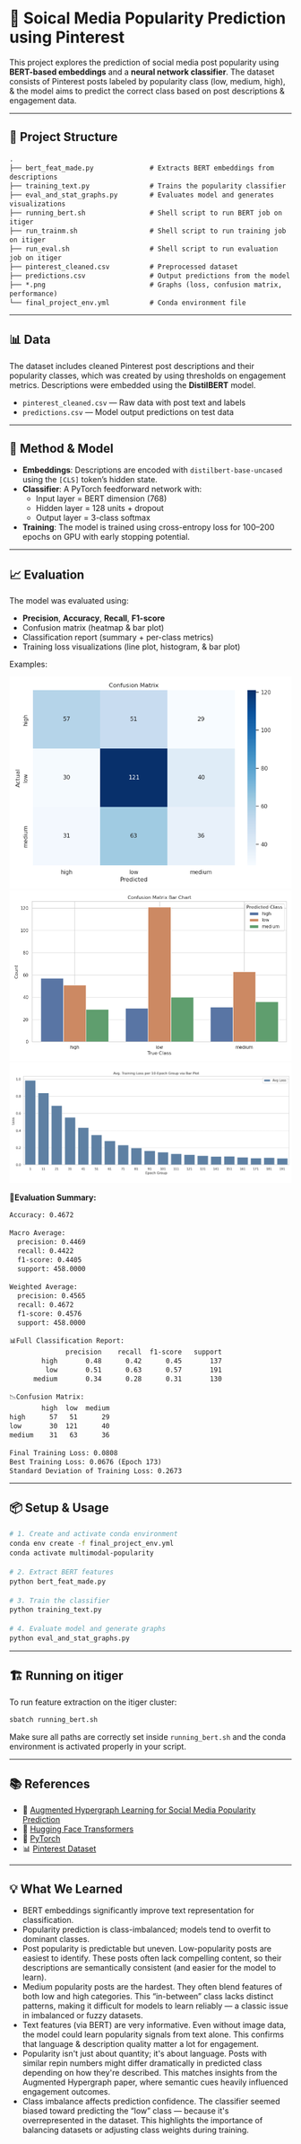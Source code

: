 # 📌 Soical Media Popularity Prediction using Pinterest

This project explores the prediction of social media post popularity using **BERT-based embeddings** and a **neural network classifier**. The dataset consists of Pinterest posts labeled by popularity class (low, medium, high), & the model aims to predict the correct class based on post descriptions & engagement data.

---

## 📂 Project Structure

```
.
├── bert_feat_made.py              # Extracts BERT embeddings from descriptions
├── training_text.py               # Trains the popularity classifier
├── eval_and_stat_graphs.py        # Evaluates model and generates visualizations
├── running_bert.sh                # Shell script to run BERT job on itiger
├── run_trainm.sh                  # Shell script to run training job on itiger
├── run_eval.sh                    # Shell script to run evaluation job on itiger
├── pinterest_cleaned.csv          # Preprocessed dataset
├── predictions.csv                # Output predictions from the model
├── *.png                          # Graphs (loss, confusion matrix, performance)
└── final_project_env.yml          # Conda environment file
```

---

## 📊 Data

The dataset includes cleaned Pinterest post descriptions and their popularity classes, which was created by using thresholds on engagement metrics. Descriptions were embedded using the **DistilBERT** model.

- `pinterest_cleaned.csv` — Raw data with post text and labels  
- `predictions.csv` — Model output predictions on test data  

---

## 🧠 Method & Model

- **Embeddings**: Descriptions are encoded with `distilbert-base-uncased` using the `[CLS]` token’s hidden state.
- **Classifier**: A PyTorch feedforward network with:
  - Input layer = BERT dimension (768)
  - Hidden layer = 128 units + dropout
  - Output layer = 3-class softmax
- **Training**: The model is trained using cross-entropy loss for 100–200 epochs on GPU with early stopping potential.

---

## 📈 Evaluation

The model was evaluated using:
- **Precision**, **Accuracy**, **Recall**, **F1-score**
- Confusion matrix (heatmap & bar plot)
- Classification report (summary + per-class metrics)
- Training loss visualizations (line plot, histogram, & bar plot)

Examples:

![Confusion Matrix](confusion_matrix.png)
![Confusion Matrix (Bar Plot)](confusion_matrix_bar.png)
![Training Loss](training-loss-bar.png)

**🎯Evaluation Summary:**

```
Accuracy: 0.4672

Macro Average:
  precision: 0.4469
  recall: 0.4422
  f1-score: 0.4405
  support: 458.0000

Weighted Average:
  precision: 0.4565
  recall: 0.4672
  f1-score: 0.4576
  support: 458.0000

📊Full Classification Report:
              precision    recall  f1-score   support
        high       0.48      0.42      0.45       137
         low       0.51      0.63      0.57       191
      medium       0.34      0.28      0.31       130

📉Confusion Matrix:
        high  low  medium
high      57   51      29
low       30  121      40
medium    31   63      36

Final Training Loss: 0.0808
Best Training Loss: 0.0676 (Epoch 173)
Standard Deviation of Training Loss: 0.2673
```

---

## 📦 Setup & Usage

```bash
# 1. Create and activate conda environment
conda env create -f final_project_env.yml
conda activate multimodal-popularity

# 2. Extract BERT features
python bert_feat_made.py

# 3. Train the classifier
python training_text.py

# 4. Evaluate model and generate graphs
python eval_and_stat_graphs.py
```

---

## 🏗️ Running on itiger

To run feature extraction on the itiger cluster:

```bash
sbatch running_bert.sh
```

Make sure all paths are correctly set inside `running_bert.sh` and the conda environment is activated properly in your script.

---

## 📚 References

- 📄 [Augmented Hypergraph Learning for Social Media Popularity Prediction](https://dl.acm.org/doi/10.1145/3637528.3672041)
- 🤗 [Hugging Face Transformers](https://huggingface.co/transformers/)
- 🐍 [PyTorch](https://pytorch.org/)
- 📊 [Pinterest Dataset](https://www.kaggle.com/datasets/oneliwickramasinghe/pinterest-snapshot-of-popularity-and-engagement)

---

## 💡 What We Learned

- BERT embeddings significantly improve text representation for classification.
- Popularity prediction is class-imbalanced; models tend to overfit to dominant classes.
- Post popularity is predictable but uneven. Low-popularity posts are easiest to identify. These posts often lack compelling content, so their descriptions are semantically consistent (and easier for the model to learn).
- Medium popularity posts are the hardest. They often blend features of both low and high categories. This “in-between” class lacks distinct patterns, making it difficult for models to learn reliably — a classic issue in imbalanced or fuzzy datasets.
- Text features (via BERT) are very informative. Even without image data, the model could learn popularity signals from text alone. This confirms that language & description quality matter a lot for engagement.
- Popularity isn't just about quantity; it's about language. Posts with similar repin numbers might differ dramatically in predicted class depending on how they're described. This matches insights from the Augmented Hypergraph paper, where semantic cues heavily influenced engagement outcomes.
- Class imbalance affects prediction confidence. The classifier seemed biased toward predicting the “low” class — because it's overrepresented in the dataset. This highlights the importance of balancing datasets or adjusting class weights
during training.